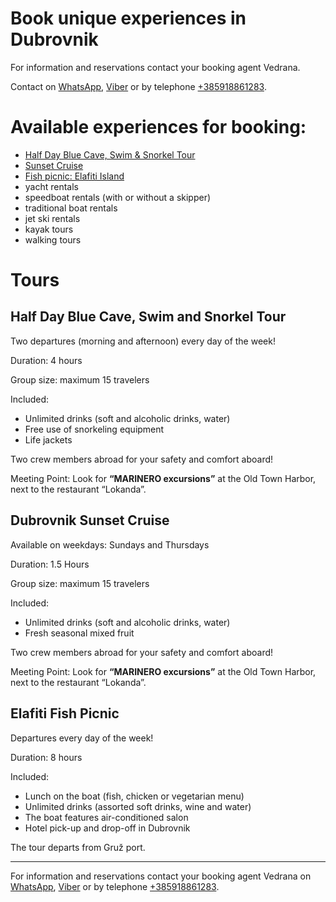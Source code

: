 # Book unique experiences in Dubrovnik

For information and reservations contact your booking agent Vedrana.

Contact on [WhatsApp](https://wa.me/+385918861283), [Viber](viber://chat/?number=%2B385918861283) or by telephone [+385918861283](tel:+385918861283).

# Available experiences for booking:
* [Half Day Blue Cave, Swim & Snorkel Tour](#half-day-blue-cave-swim-and-snorkel-tour)
* [Sunset Cruise](#dubrovnik-sunset-cruise)
* [Fish picnic: Elafiti Island](#elafiti-fish-picnic)
* yacht rentals
* speedboat rentals (with or without a skipper)
* traditional boat rentals
* jet ski rentals
* kayak tours
* walking tours

# Tours
## Half Day Blue Cave, Swim and Snorkel Tour
Two departures (morning and afternoon) every day of the week!

Duration: 4 hours 

Group size: maximum 15 travelers

Included:
* Unlimited drinks (soft and alcoholic drinks, water)
* Free use of snorkeling equipment
* Life jackets

Two crew members abroad for your safety and comfort aboard! 

Meeting Point: Look for **“MARINERO excursions”** at the Old Town Harbor, next to the restaurant “Lokanda”.

## Dubrovnik Sunset Cruise
Available on weekdays: Sundays and Thursdays

Duration: 1.5 Hours

Group size: maximum 15 travelers

Included:
* Unlimited drinks (soft and alcoholic drinks, water)
* Fresh seasonal mixed fruit

Two crew members abroad for your safety and comfort aboard!

Meeting Point: Look for **“MARINERO excursions”** at the Old Town Harbor, next to the restaurant “Lokanda”.

## Elafiti Fish Picnic
Departures every day of the week!

Duration: 8 hours 

Included:
* Lunch on the boat (fish, chicken or vegetarian menu)
* Unlimited drinks (assorted soft drinks, wine and water)
* The boat features air-conditioned salon
* Hotel pick-up and drop-off in Dubrovnik

The tour departs from Gruž port.


___

For information and reservations contact your booking agent Vedrana on [WhatsApp](https://wa.me/+385918861283), [Viber](viber://chat/?number=%2B385918861283) or by telephone [+385918861283](tel:+385918861283).

